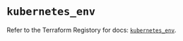 # `kubernetes_env`

Refer to the Terraform Registory for docs: [`kubernetes_env`](https://registry.terraform.io/providers/hashicorp/kubernetes/2.21.1/docs/resources/env).
